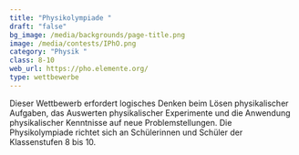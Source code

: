 ```yaml
---
title: "Physikolympiade "
draft: "false"
bg_image: /media/backgrounds/page-title.png
image: /media/contests/IPhO.png
category: "Physik "
class: 8-10
web_url: https://pho.elemente.org/
type: wettbewerbe
---
```

Dieser Wettbewerb erfordert logisches Denken beim Lösen physikalischer Aufgaben, das Auswerten physikalischer Experimente und die Anwendung physikalischer Kenntnisse auf neue Problemstellungen. Die Physikolympiade richtet sich an Schülerinnen und Schüler der Klassenstufen 8 bis 10.
	
